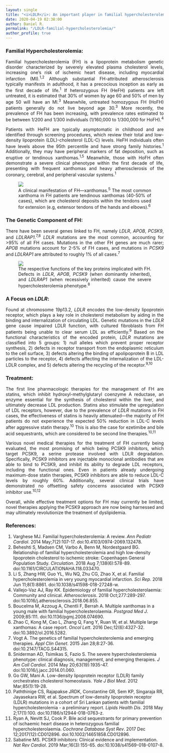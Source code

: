 ```yaml
---
layout: single
title: "<i>LDLR</i>: An important player in familial hypercholesterolemia"
date: 2020-04-19 02:38:00
author: Daniel R.
permalink: "/LDLR-familial-hypercholesterolemia/"
author_profile: true
---
```

### Familial Hypercholesterolemia:

<div style="text-align: justify"><p> Familial hypercholesterolemia (FH) is a lipoprotein metabolism genetic disorder characterized by severely elevated plasma cholesterol levels, increasing one’s risk of ischemic heart disease, including myocardial infarction (MI).<sup>1,2</sup> Although substantial FH-attributed atherosclerosis typically manifests in adulthood, it has a precocious inception as early as the first decade of life.<sup>1</sup> If heterozygous FH (HeFH) patients are left untreated, it is estimated that 30% of women by age 60 and 50% of men by age 50 will have an MI.<sup>3</sup> Meanwhile, untreated homozygous FH (HoFH) patients generally do not live beyond age 30.<sup>3</sup> More recently, the prevalence of FH has been increasing, with prevalence rates estimated to be between 1/200 and 1/300 individuals (1/160,000 to 1/300,000 for HoFH).<sup>4</sup></p>

<p>Patients with HeFH are typically asymptomatic in childhood and are identified through screening procedures, which review their total and low-density lipoprotein (LDL)-cholesterol (LDL-C) levels. HeFH individuals often have levels above the 95th percentile and have strong family histories.<sup>1</sup> Additionally, they may have peripheral markers of fat deposition, such as eruptive or tendinous xanthomas.<sup>1,5</sup> Meanwhile, those with HoFH often demonstrate a severe clinical phenotype within the first decade of life, presenting with frequent xanthomas and heavy atherosclerosis of the coronary, cerebral, and peripheral vascular systems.<sup>1</sup></p>

<figure>
  <img src="https://pmj.bmj.com/content/postgradmedj/85/1000/111/F1.large.jpg">
    <figcaption> A clinical manifestation of FH—xanthomas.<sup>5</sup> The most common xanthoma in FH patients are tendinous xanthomas (40-50% of cases), which are cholesterol deposits within the tendons used for extension (e.g, extensor tendons of the hands and elbows).<sup>6</sup></figcaption>
</figure>
</div>

### The Genetic Component of FH:

<div style="text-align: justify"><p>There have been several genes linked to FH, namely <i>LDLR</i>, <i>APOB</i>, <i>PCSK9</i>, and <i>LDLRAP1</i>.<sup>7,8</sup> <i>LDLR</i> mutations are the most common, accounting for >95% of all FH cases. Mutations in the other FH genes are much rarer; <i>APOB</i> mutations account for 2-5% of FH cases, and mutations in <i>PCSK9</i> and <i>LDLRAP1</i> are attributed to roughly 1% of all cases.<sup>7</sup></p>

<figure>
  <img src="https://ars.els-cdn.com/content/image/1-s2.0-S0735109714012911-gr2.jpg">
    <figcaption>The respective functions of the key proteins implicated with FH. Defects in <i>LDLR</i>, <i>APOB</i>, <i>PCSK9</i> (when dominantly inherited), and <i>LDLRAP1</i> (when recessively inherited) cause the severe hypercholesterolemia phenotype.<sup>8</sup></figcaption>
</figure>
</div>

### A Focus on <i>LDLR</i>:

<div style="text-align: justify"><p>Found at chromosome 19p13.2, <i>LDLR</i> encodes the low-density lipoprotein receptor, which plays a key role in cholesterol metabolism by aiding in the binding and internalization of circulating LDL. Genetic mutations in the <i>LDLR</i> gene cause impaired LDLR function, with cultured fibroblasts from FH patients being unable to clear serum LDL as efficiently.<sup>9</sup> Based on the functional characteristics of the encoded protein, <i>LDLR</i> mutations are classified into 5 groups: 1) null alleles which prevent proper receptor synthesis, 2) defects in receptor transport from the endoplasmic reticulum to the cell surface, 3) defects altering the binding of apolipoprotein B in LDL particles to the receptor, 4) defects affecting the internalization of the LDL-LDLR complex, and 5) defects altering the recycling of the receptor.<sup>9,10</sup></p></div>

### Treatment:

<div style="text-align: justify"><p>The first line pharmacologic therapies for the management of FH are statins, which inhibit hydroxyl-methylglutaryl coenzyme A reductase, an enzyme essential for the synthesis of cholesterol within the liver, and ultimately decrease LDL production. Statins also stimulate the upregulation of LDL receptors, however, due to the prevalence of <i>LDLR</i> mutations in FH cases, the effectiveness of statins is heavily attenuated—the majority of FH patients do not experience the expected 50% reduction in LDL-C levels after aggressive statin therapy.<sup>10</sup> This is also the case for ezetimibe and bile acid sequestrants, which are considered to be second line therapies.<sup>10,11</sup></p>

<p>Various novel medical therapies for the treatment of FH currently being evaluated, the most promising of which being PCSK9 inhibitors, which target PCSK9, a serine protease involved with LDLR degradation. Specifically, PCSK9 inhibitors are injectable monoclonal antibodies that are able to bind to PCSK9, and inhibit its ability to degrade LDL receptors, including the functional ones. Even in patients already undergoing maximum-dose statin therapies, PCSK9 inhibitors are able to reduce LDL-C levels by roughly 60%. Additionally, several clinical trials have demonstrated no offsetting safety concerns associated with PCSK9 inhibitor use.<sup>10,12</sup></p>

<p>Overall, while effective treatment options for FH may currently be limited, novel therapies applying the PCSK9 approach are now being harnessed and may ultimately revolutionize the treatment of dyslipidemia.</p>

</div>

### References:

1. Varghese MJ. Familial hypercholesterolemia: A review. _Ann Pediatr Cardiol_. 2014 May;7(2):107-17. doi:10.4103/0974-2069.132478.
2. Beheshti S, Madsen CM, Varbo A, Benn M, Nordestgaard BG. Relationship of familial hypercholesterolemia and high low-density lipoprotein cholesterol to ischemic stroke: Copenhagen General Population Study. _Circulation_. 2018 Aug 7;138(6):578-89. doi:10.1161/CIRCULATIONAHA.118.033470.
3. Li S, Zhang HW, Guo YL, Wu NQ, Zhu CG, Zhao X, et al. Familial hypercholesterolemia in very young myocardial infarction. _Sci Rep_. 2018 Jun 11;8(1):8861. doi:10.1038/s41598-018-27248-w.
4. Vallejo-Vaz AJ, Ray KK. Epidemiology of familial hypercholesterolaemia: Community and clinical. _Atherosclerosis_. 2018 Oct;277:289-297. doi:10.1016/j.atherosclerosis.2018.06.855.
5. Boucelma M, Azzoug A, Chentli F, Berrah A. Multiple xanthomas in a young male with familial hypercholesterolaemia. _Postgrad Med J_. 2009;85:111. doi:10.1136/pgmj.2008.074690.
6. Zhao C, Kong M, Cao L, Zhang Q, Fang Y, Ruan W, et al. Multiple large xanthomas: A case report. _Oncol Lett_. 2016 Dec;12(6):4327-32. doi:10.3892/ol.2016.5282.
7. Vogt A. The genetics of familial hypercholesterolemia and emerging therapies. _Appl Clin Genet_. 2015 Jan 28;8:27-36. doi:10.2147/TACG.S44315.
8. Sniderman AD, Tsimikas S, Fazio S. The severe hypercholesterolemia phenotype: clinical diagnosis, management, and emerging therapies. _J Am Coll Cardiol_. 2014 May 20;63(19):1935-47. doi:10.1016/j.jacc.2014.01.060.
9. Go GW, Mani A. Low-density lipoprotein receptor (LDLR) family orchestrates cholesterol homeostasis. _Yale J Biol Med_. 2012 Mar;85(1):19-28.
10. Paththinige CS, Rajapakse JRDK, Constantine GR, Sem KP, Singaraja RR, Jayasekara RW, et al. Spectrum of low-density lipoprotein receptor (LDLR) mutations in a cohort of Sri Lankan patients with familial hypercholesterolemia - a preliminary report. _Lipids Health Dis_. 2018 May 2;17(1):100. doi:10.1186/s12944-018-0763-z.
11. Ryan A, Nevitt SJ, Cook P. Bile acid sequestrants for primary prevention of ischaemic heart disease in heterozygous familial hypercholesterolaemia. _Cochrane Database Syst Rev_. 2017 Dec 12;2017(12):CD012896. doi:10.1002/14651858.CD012896.
12. Sabatine MS. PCSK9 inhibitors: Clinical evidence and implementation. _Nat Rev Cardiol_. 2019 Mar;16(3):155-65. doi:10.1038/s41569-018-0107-8.
